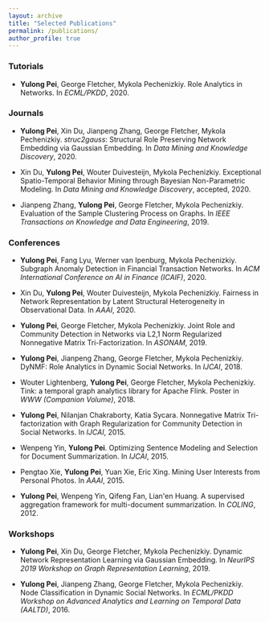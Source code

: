 ```yaml
---
layout: archive
title: "Selected Publications"
permalink: /publications/
author_profile: true
---
```


### Tutorials

- **Yulong Pei**, George Fletcher, Mykola Pechenizkiy. Role Analytics in Networks. In *ECML/PKDD*, 2020.

### Journals

- **Yulong Pei**, Xin Du, Jianpeng Zhang, George Fletcher, Mykola Pechenizkiy. *struc2gauss*: Structural Role Preserving Network Embedding via Gaussian Embedding. In *Data Mining and Knowledge Discovery*, 2020.

- Xin Du, **Yulong Pei**, Wouter Duivesteijn, Mykola Pechenizkiy. Exceptional Spatio-Temporal Behavior Mining through Bayesian Non-Parametric Modeling. In *Data Mining and Knowledge Discovery*, accepted, 2020.

- Jianpeng Zhang, **Yulong Pei**, George Fletcher, Mykola Pechenizkiy. Evaluation of the Sample Clustering Process on Graphs. In *IEEE Transactions on Knowledge and Data Engineering*, 2019.

### Conferences

- **Yulong Pei**, Fang Lyu, Werner van Ipenburg, Mykola Pechenizkiy. Subgraph Anomaly Detection in Financial Transaction Networks. In *ACM International Conference on AI in Finance (ICAIF)*, 2020.

- Xin Du, **Yulong Pei**, Wouter Duivesteijn, Mykola Pechenizkiy. Fairness in Network Representation by Latent Structural Heterogeneity in Observational Data. In *AAAI*, 2020.

- **Yulong Pei**, George Fletcher, Mykola Pechenizkiy. Joint Role and Community Detection in Networks via L2,1 Norm Regularized Nonnegative Matrix Tri-Factorization. In *ASONAM*, 2019.

- **Yulong Pei**, Jianpeng Zhang, George Fletcher, Mykola Pechenizkiy. DyNMF: Role Analytics in Dynamic Social Networks. In *IJCAI*, 2018.

- Wouter Lightenberg, **Yulong Pei**, George Fletcher, Mykola Pechenizkiy. Tink: a temporal graph analytics library for Apache Flink. Poster in *WWW (Companion Volume)*, 2018.

- **Yulong Pei**, Nilanjan Chakraborty, Katia Sycara. Nonnegative Matrix Tri-factorization with Graph Regularization for Community Detection in Social Networks. In *IJCAI*, 2015.

- Wenpeng Yin, **Yulong Pei**. Optimizing Sentence Modeling and Selection for Document Summarization. In *IJCAI*, 2015.

- Pengtao Xie, **Yulong Pei**, Yuan Xie, Eric Xing. Mining User Interests from Personal Photos. In *AAAI*, 2015.

- **Yulong Pei**, Wenpeng Yin, Qifeng Fan, Lian'en Huang. A supervised aggregation framework for multi-document summarization. In *COLING*, 2012.

### Workshops

- **Yulong Pei**, Xin Du, George Fletcher, Mykola Pechenizkiy. Dynamic Network Representation Learning via Gaussian Embedding. In *NeurIPS 2019 Workshop on Graph Representation Learning*, 2019.

- **Yulong Pei**, Jianpeng Zhang, George Fletcher, Mykola Pechenizkiy. Node Classification in Dynamic Social Networks. In *ECML/PKDD Workshop on Advanced Analytics and Learning on Temporal Data (AALTD)*, 2016.